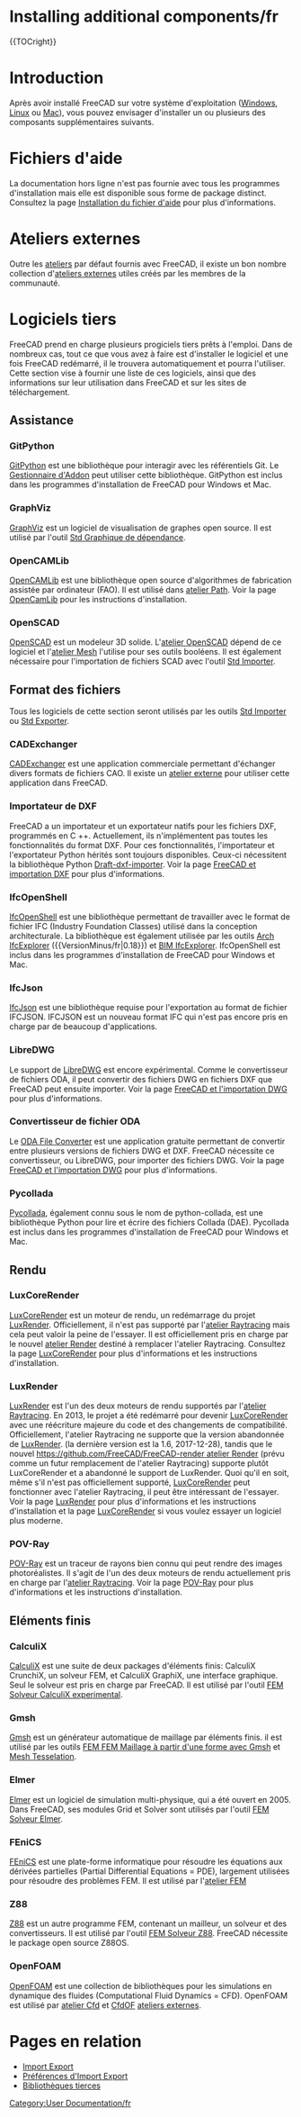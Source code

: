 # Installing additional components/fr






{{TOCright}}

# Introduction

Après avoir installé FreeCAD sur votre système d\'exploitation ([Windows](Installing_on_Windows/fr.md), [Linux](Installing_on_Linux/fr.md) ou [Mac](Installing_on_Mac/fr.md)), vous pouvez envisager d\'installer un ou plusieurs des composants supplémentaires suivants.

# Fichiers d\'aide 

La documentation hors ligne n\'est pas fournie avec tous les programmes d\'installation mais elle est disponible sous forme de package distinct. Consultez la page [Installation du fichier d\'aide](Installing_Helpfile/fr.md) pour plus d\'informations.

# Ateliers externes 

Outre les [ateliers](Workbenches/fr.md) par défaut fournis avec FreeCAD, il existe un bon nombre collection d\'[ateliers externes](External_workbenches/fr.md) utiles créés par les membres de la communauté.

# Logiciels tiers 

FreeCAD prend en charge plusieurs progiciels tiers prêts à l\'emploi. Dans de nombreux cas, tout ce que vous avez à faire est d\'installer le logiciel et une fois FreeCAD redémarré, il le trouvera automatiquement et pourra l\'utiliser. Cette section vise à fournir une liste de ces logiciels, ainsi que des informations sur leur utilisation dans FreeCAD et sur les sites de téléchargement.

## Assistance

### GitPython

[GitPython](https://github.com/gitpython-developers/GitPython) est une bibliothèque pour interagir avec les référentiels Git. Le [Gestionnaire d\'Addon](Std_AddonMgr/fr.md) peut utiliser cette bibliothèque. GitPython est inclus dans les programmes d\'installation de FreeCAD pour Windows et Mac.

### GraphViz

[GraphViz](https://www.graphviz.org) est un logiciel de visualisation de graphes open source. Il est utilisé par l\'outil [Std Graphique de dépendance](Std_DependencyGraph/fr.md).

### OpenCAMLib

[OpenCAMLib](http://www.anderswallin.net/CAM) est une bibliothèque open source d\'algorithmes de fabrication assistée par ordinateur (FAO). Il est utilisé dans [atelier Path](Path_Workbench/fr.md). Voir la page [OpenCamLib](OpenCamLib/fr.md) pour les instructions d\'installation.

### OpenSCAD

[OpenSCAD](https://www.openscad.org) est un modeleur 3D solide. L\'[atelier OpenSCAD](OpenSCAD_Workbench/fr.md) dépend de ce logiciel et l\'[atelier Mesh](Mesh_Workbench/fr.md) l\'utilise pour ses outils booléens. Il est également nécessaire pour l\'importation de fichiers SCAD avec l\'outil [Std Importer](Std_Import/fr.md).

## Format des fichiers 

Tous les logiciels de cette section seront utilisés par les outils [Std Importer](Std_Import/fr.md) ou [Std Exporter](Std_Export/fr.md).

### CADExchanger

[CADExchanger](https://cadexchanger.com) est une application commerciale permettant d\'échanger divers formats de fichiers CAO. Il existe un [atelier externe](https://github.com/yorikvanhavre/CADExchanger) pour utiliser cette application dans FreeCAD.

### Importateur de DXF 

FreeCAD a un importateur et un exportateur natifs pour les fichiers DXF, programmés en C ++. Actuellement, ils n\'implémentent pas toutes les fonctionnalités du format DXF. Pour ces fonctionnalités, l\'importateur et l\'exportateur Python hérités sont toujours disponibles. Ceux-ci nécessitent la bibliothèque Python [Draft-dxf-importer](https://github.com/yorikvanhavre/Draft-dxf-importer). Voir la page [FreeCAD et importation DXF](FreeCAD_and_DXF_Import/fr.md) pour plus d\'informations.

### IfcOpenShell

[IfcOpenShell](http://ifcopenshell.org) est une bibliothèque permettant de travailler avec le format de fichier IFC (Industry Foundation Classes) utilisé dans la conception architecturale. La bibliothèque est également utilisée par les outils [Arch IfcExplorer](Arch_IfcExplorer/fr.md) ({{VersionMinus/fr|0.18}}) et [BIM IfcExplorer](BIM_IfcExplorer/fr.md). IfcOpenShell est inclus dans les programmes d\'installation de FreeCAD pour Windows et Mac.

### IfcJson

[IfcJson](https://github.com/buildingSMART/ifcJSON) est une bibliothèque requise pour l\'exportation au format de fichier IFCJSON. IFCJSON est un nouveau format IFC qui n\'est pas encore pris en charge par de beaucoup d\'applications.

### LibreDWG

Le support de [LibreDWG](https://www.gnu.org/software/libredwg) est encore expérimental. Comme le convertisseur de fichiers ODA, il peut convertir des fichiers DWG en fichiers DXF que FreeCAD peut ensuite importer. Voir la page [FreeCAD et l\'importation DWG](FreeCAD_and_DWG_Import/fr.md) pour plus d\'informations.

### Convertisseur de fichier ODA 

Le [ODA File Converter](https://www.opendesign.com/guestfiles/oda_file_converter) est une application gratuite permettant de convertir entre plusieurs versions de fichiers DWG et DXF. FreeCAD nécessite ce convertisseur, ou LibreDWG, pour importer des fichiers DWG. Voir la page [FreeCAD et l\'importation DWG](FreeCAD_and_DWG_Import/fr.md) pour plus d\'informations.

### Pycollada

[Pycollada](https://github.com/pycollada/pycollada/releases), également connu sous le nom de python-collada, est une bibliothèque Python pour lire et écrire des fichiers Collada (DAE). Pycollada est inclus dans les programmes d\'installation de FreeCAD pour Windows et Mac.

## Rendu

### LuxCoreRender

[LuxCoreRender](https://www.luxcorerender.org) est un moteur de rendu, un redémarrage du projet [LuxRender](LuxRender/fr.md). Officiellement, il n\'est pas supporté par l\'[atelier Raytracing](Raytracing_Workbench/fr.md) mais cela peut valoir la peine de l\'essayer. Il est officiellement pris en charge par le nouvel [atelier Render](https://github.com/FreeCAD/FreeCAD-render) destiné à remplacer l\'atelier Raytracing. Consultez la page [LuxCoreRender](LuxCoreRender/fr.md) pour plus d\'informations et les instructions d\'installation.

### LuxRender

[LuxRender](https://luxcorerender.org/history/) est l\'un des deux moteurs de rendu supportés par l\'[atelier Raytracing](Raytracing_Workbench.md). En 2013, le projet a été redémarré pour devenir [LuxCoreRender](LuxCoreRender/fr.md) avec une réécriture majeure du code et des changements de compatibilité. Officiellement, l\'atelier Raytracing ne supporte que la version abandonnée de [LuxRender](LuxRender/fr.md). (la dernière version est la 1.6, 2017-12-28), tandis que le nouvel [https://github.com/FreeCAD/FreeCAD-render atelier Render](https://github.com/FreeCAD/FreeCAD-render_atelier_Render.md) (prévu comme un futur remplacement de l\'atelier Raytracing) supporte plutôt LuxCoreRender et a abandonné le support de LuxRender. Quoi qu\'il en soit, même s\'il n\'est pas officiellement supporté, [LuxCoreRender](LuxCoreRender/fr.md) peut fonctionner avec l\'atelier Raytracing, il peut être intéressant de l\'essayer. Voir la page [LuxRender](LuxRender/fr.md) pour plus d\'informations et les instructions d\'installation et la page [LuxCoreRender](LuxCoreRender/fr.md) si vous voulez essayer un logiciel plus moderne.

### POV-Ray 

[POV-Ray](https://www.povray.org) est un traceur de rayons bien connu qui peut rendre des images photoréalistes. Il s\'agit de l\'un des deux moteurs de rendu actuellement pris en charge par l\'[atelier Raytracing](Raytracing_Workbench/fr.md). Voir la page [POV-Ray](POV-Ray/fr.md) pour plus d\'informations et les instructions d\'installation.

## Eléments finis 

### CalculiX

[CalculiX](http://calculix.de) est une suite de deux packages d\'éléments finis: CalculiX CrunchiX, un solveur FEM, et CalculiX GraphiX, une interface graphique. Seul le solveur est pris en charge par FreeCAD. Il est utilisé par l\'outil [FEM Solveur CalculiX experimental](FEM_SolverCalculiX/fr.md).

### Gmsh

[Gmsh](http://gmsh.info) est un générateur automatique de maillage par éléments finis. il est utilisé par les outils [FEM FEM Maillage à partir d\'une forme avec Gmsh](FEM_MeshGmshFromShape/fr.md) et [Mesh Tesselation](Mesh_FromPartShape/fr.md).

### Elmer

[Elmer](https://www.csc.fi/web/elmer) est un logiciel de simulation multi-physique, qui a été ouvert en 2005. Dans FreeCAD, ses modules Grid et Solver sont utilisés par l\'outil [FEM Solveur Elmer](FEM_SolverElmer/fr.md).

### FEniCS

[FEniCS](https://fenicsproject.org) est une plate-forme informatique pour résoudre les équations aux dérivées partielles (Partial Differential Equations = PDE), largement utilisées pour résoudre des problèmes FEM. Il est utilisé par l\'[atelier FEM](FEM_Workbench/fr.md)

### Z88

[Z88](https://en.z88.de) est un autre programme FEM, contenant un mailleur, un solveur et des convertisseurs. Il est utilisé par l\'outil [FEM Solveur Z88](FEM_SolverZ88/fr.md). FreeCAD nécessite le package open source Z88OS.

### OpenFOAM

[OpenFOAM](https://openfoam.org) est une collection de bibliothèques pour les simulations en dynamique des fluides (Computational Fluid Dynamics = CFD). OpenFOAM est utilisé par [atelier Cfd](Cfd_Workbench/fr.md) et [CfdOF](https://github.com/jaheyns/CfdOF) [ateliers externes](external_workbenches/fr.md).

# Pages en relation 

-   [Import Export](Import_Export/fr.md)
-   [Préférences d\'Import Export](Import_Export_Preferences/fr.md)
-   [Bibliothèques tierces](Third_Party_Libraries/fr.md)




[Category:User Documentation/fr](Category:User_Documentation/fr.md)
